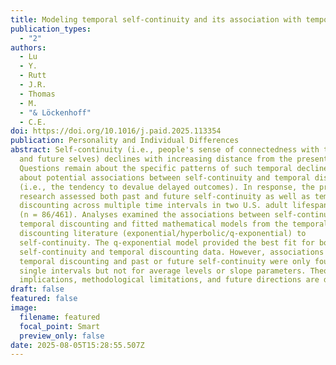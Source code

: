 ```yaml
---
title: Modeling temporal self-continuity and its association with temporal discounting
publication_types:
  - "2"
authors:
  - Lu
  - Y.
  - Rutt
  - J.R.
  - Thomas
  - M.
  - "& Löckenhoff"
  - C.E.
doi: https://doi.org/10.1016/j.paid.2025.113354
publication: Personality and Individual Differences
abstract: Self-continuity (i.e., people's sense of connectedness with their past
  and future selves) declines with increasing distance from the present moment.
  Questions remain about the specific patterns of such temporal declines and
  about potential associations between self-continuity and temporal discounting
  (i.e., the tendency to devalue delayed outcomes). In response, the present
  research assessed both past and future self-continuity as well as temporal
  discounting across multiple time intervals in two U.S. adult lifespan samples
  (n = 86/461). Analyses examined the associations between self-continuity and
  temporal discounting and fitted mathematical models from the temporal
  discounting literature (exponential/hyperbolic/q-exponential) to
  self-continuity. The q-exponential model provided the best fit for both
  self-continuity and temporal discounting data. However, associations between
  temporal discounting and past or future self-continuity were only found at
  single intervals but not for average levels or slope parameters. Theoretical
  implications, methodological limitations, and future directions are discussed.
draft: false
featured: false
image:
  filename: featured
  focal_point: Smart
  preview_only: false
date: 2025-08-05T15:28:55.507Z
---
```


